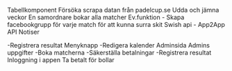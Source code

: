 Tabellkomponent
Försöka scrapa datan från padelcup.se
Udda och jämna veckor
En samordnare bokar alla matcher
Ev.funktion - Skapa facebookgrupp för varje match för att kunna surra skit
Swish api - App2App API
Notiser

-Registrera resultat
Menyknapp
-Redigera kalender
Adminsida
Admins uppgifter
-Boka matcherna
-Säkerställa betalningar
-Registrera resultat
Inloggning i appen
Ta betalt för bollar
